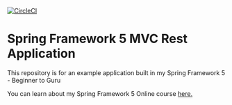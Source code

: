 [![CircleCI](https://circleci.com/gh/grimm33/spring5-mvc-rest.svg?style=svg)](https://circleci.com/gh/grimm33/spring5-mvc-rest)
# Spring Framework 5 MVC Rest Application

This repository is for an example application built in my Spring Framework 5 - Beginner to Guru

You can learn about my Spring Framework 5 Online course [here.](http://courses.springframework.guru/p/spring-framework-5-begginer-to-guru/?product_id=363173)